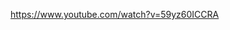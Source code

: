 https://www.youtube.com/watch?v=59yz60ICCRA 
<i frame="https://www.youtube.com/watch?v=59yz60ICCRA ">
